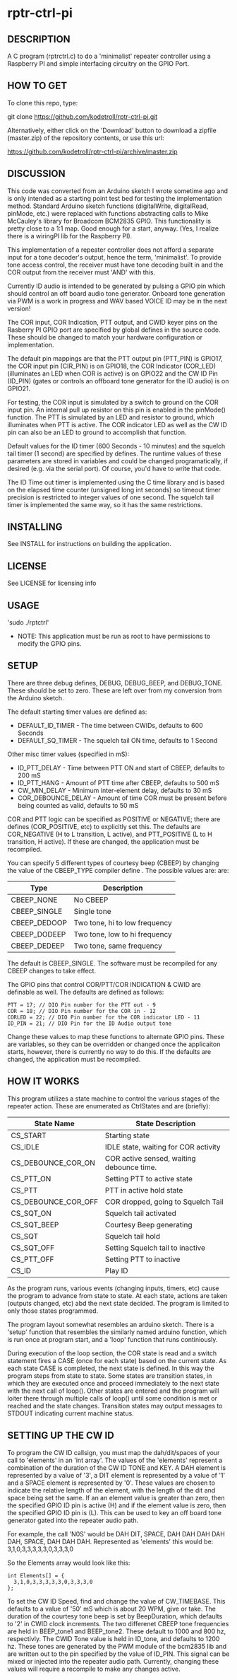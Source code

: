 rptr-ctrl-pi
=========================

DESCRIPTION
-----------
A C program (rptrctrl.c) to do a 'minimalist' repeater controller using 
a Raspberry PI and simple interfacing circuitry on the GPIO Port.

HOW TO GET
----------

To clone this repo, type:

git clone https://github.com/kodetroll/rptr-ctrl-pi.git

Alternatively, either click on the 'Download' button to download a zipfile
(master.zip) of the repository contents, or use this url:

https://github.com/kodetroll/rptr-ctrl-pi/archive/master.zip

DISCUSSION
----------
This code was converted from an Arduino sketch I wrote sometime ago 
and is only intended as a starting point test bed for testing the 
implementation method. Standard Arduino sketch functions (digitalWrite, 
digitalRead, pinMode, etc.) were replaced with functions abstracting 
calls to Mike McCauley's library for Broadcom BCM2835 GPIO. This 
functionality is pretty close to a 1:1 map. Good enough for a start,
anyway. (Yes, I realize there is a wiringPI lib for the Raspberry PI).

This implementation of a repeater controller does not afford a separate 
input for a tone decoder's output, hence the term, 'minimalist'. To 
provide tone access control, the receiver must have tone decoding
built in and the COR output from the receiver must 'AND' with this. 

Currently ID audio is intended to be generated by pulsing a GPIO pin 
which should control an off board audio tone generator. Onboard tone 
generation via PWM is a work in progress and WAV based VOICE ID may 
be in the next version!

The COR input, COR Indication, PTT output, and CWID keyer pins on the 
Rasberry PI GPIO port are specified by global defines in the source 
code. These should be changed to match your hardware configuration or
implementation. 

The default pin mappings are that the PTT output pin (PTT_PIN) is 
GPIO17, the COR input pin (CIR_PIN) is on GPIO18, the COR Indicator
(COR_LED) (illuminates an LED when COR is active) is on GPIO22 and
the CW ID Pin (ID_PIN) (gates or controls an offboard tone generator 
for the ID audio) is on GPIO21.

For testing, the COR input is simulated by a switch to ground on the 
COR input pin. An internal pull up resistor on this pin is enabled in 
the pinMode() function. The PTT is simulated by an LED and resistor to 
ground, which illuminates when PTT is active. The COR indicator LED as
well as the CW ID pin can also be an LED to ground to accomplish that 
function.

Default values for the ID timer (600 Seconds - 10 minutes) and
the squelch tail timer (1 second) are specified by defines.
The runtime values of these parameters are stored in variables
and could be changed programatically, if desired (e.g. via the
serial port). Of course, you'd have to write that code.

The ID Time out timer is implemented using the C time library and
is based on the elapsed time counter (unsigned long int seconds)
so timeout timer precision is restricted to integer values of
one second. The squelch tail timer is implemented the same way,
so it has the same restrictions.

INSTALLING
----------
See INSTALL for instructions on building the application.

LICENSE
-------
See LICENSE for licensing info

USAGE 
-----

'sudo ./rptctrl'

 * NOTE: This application must be run as root to have permissions to
   modify the GPIO pins.

SETUP
-----

There are three debug defines, DEBUG, DEBUG_BEEP, and DEBUG_TONE.
These should be set to zero. These are left over from my conversion 
from the Arduino sketch.

The default starting timer values are defined as:
 * DEFAULT_ID_TIMER - The time between CWIDs, defaults to 600 Seconds 
 * DEFAULT_SQ_TIMER - The squelch tail ON time, defaults to 1 Second 

Other misc timer values (specified in mS):
 * ID_PTT_DELAY - Time between PTT ON and start of CBEEP, defaults to 200 mS
 * ID_PTT_HANG - Amount of PTT time after CBEEP, defaults to 500 mS 
 * CW_MIN_DELAY - Minimum inter-element delay, defaults to 30 mS
 * COR_DEBOUNCE_DELAY - Amount of time COR must be present before 
   being counted as valid, defaults to 50 mS

COR and PTT logic can be specified as POSITIVE or NEGATIVE; there
are defines (COR_POSITIVE, etc) to explicitly set this. The 
defaults are COR_NEGATIVE (H to L transition, L active), and 
PTT_POSITIVE (L to H transition, H active). If these are changed,
the application must be recompiled.

You can specify 5 different types of courtesy beep (CBEEP) by changing
the value of the CBEEP_TYPE compiler define . The possible values are:
are:

| Type | Description |
| ---- | ----------- |
| CBEEP_NONE | No CBEEP |
| CBEEP_SINGLE | Single tone |
| CBEEP_DEDOOP | Two tone, hi to low frequency |
| CBEEP_DODEEP | Two tone, low to hi frequency |
| CBEEP_DEDEEP | Two tone, same frequency |

The default is CBEEP_SINGLE. The software must be recompiled for any
CBEEP changes to take effect.

The GPIO pins that control COR/PTT/COR INDICATION & CWID are definable
as well. The defaults are defined as follows:
```
PTT = 17; // DIO Pin number for the PTT out - 9
COR = 18; // DIO Pin number for the COR in - 12
CORLED = 22; // DIO Pin number for the COR indicator LED - 11
ID_PIN = 21; // DIO Pin for the ID Audio output tone
```
Change these values to map these functions to alternate GPIO pins.
These are variables, so they can be overridden or changed once the 
applicaiton starts, however, there is currently no way to do this.
If the defaults are changed, the application must be recompiled.

HOW IT WORKS
------------
This program utilizes a state machine to control the various stages
of the repeater action. These are enumerated as CtrlStates and are
(briefly):

| State Name | State Description |
| ---------- | ----------------- |
| CS_START | Starting state |
| CS_IDLE | IDLE state, waiting for COR activity |
| CS_DEBOUNCE_COR_ON | COR active sensed, waiting debounce time. |
| CS_PTT_ON | Setting PTT to active state |
| CS_PTT | PTT in active hold state |
| CS_DEBOUNCE_COR_OFF | COR dropped, going to Squelch Tail |
| CS_SQT_ON | Squelch tail activated |
| CS_SQT_BEEP | Courtesy Beep generating |
| CS_SQT | Squelch tail hold |
| CS_SQT_OFF | Setting Squelch tail to inactive |
| CS_PTT_OFF | Setting PTT to inactive |
| CS_ID | Play ID |

As the program runs, various events (changing inputs, timers, etc) cause
the program to advance from state to state. At each state, actions are 
taken (outputs changed, etc) abd the next state decided. The program is 
limited to only those states programmed.

The program layout somewhat resembles an arduino sketch. There is a 
'setup' function that resembles the similarly named arduino function,
which is run once at program start, and a 'loop' function that runs 
continiously.

During execution of the loop section, the COR state is read and a switch
statement fires a CASE (once for each state) based on the current state. 
As each state CASE is completed, the next state is defined. In this way
the program steps from state to state. Some states are transition states,
in which they are executed once and proceed immediately to the next state
with the next call of loop(). Other states are entered and the program 
will loiter there through multiple calls of loop() until some condition is 
met or reached and the state changes. Transition states may output
messages to STDOUT indicating current machine status.

SETTING UP THE CW ID
----------------
To program the CW ID callsign, you must map the dah/dit/spaces of your 
call to 'elements' in an 'int array'. The values of the 'elements' 
represent a combination of the duration of the CW ID TONE and KEY. 
A DAH element is represented by a value of '3', a DIT element is 
represented by a value of '1' and a SPACE element is represented by 
'0'. These values are chosen to indicate the relative length of the 
element, with the length of the dit and space being set the same. If 
an an element value is greater than zero, then the specified GPIO 
ID pin is active (H) and if the element value is zero, then the 
specified GPIO ID pin is (L). This can be used to key an off board 
tone generator gated into the repeater audio path. 

For example, the call 'N0S' would be DAH DIT, SPACE, DAH DAH DAH DAH DAH, 
SPACE, DAH DAH DAH. Represented as 'elements' this would be:
3,1,0,3,3,3,3,3,0,3,3,3,0

So the Elements array would look like this:
```
int Elements[] = {
  3,1,0,3,3,3,3,3,0,3,3,3,0
};
```
To set the CW ID Speed, find and change the value of CW_TIMEBASE. This 
defaults to a value of '50' mS which is about 20 WPM, give or take.
The duration of the courtesy tone beep is set by BeepDuration, which 
defaults to '2' in CWID clock increments. The two differenet CBEEP
tone frequencies are held in BEEP_tone1 and BEEP_tone2. These default
to 1000 and 800 hz, respectivly. The CWID Tone value is held in ID_tone,
and defaults to 1200 hz. These tones are generated by the PWM module of 
the bcm2835 lib and are written out to the pin specified by the value 
of ID_PIN. This signal can be mixed or injected into the repeater audio
path. Currently, changing these values will require a recompile to make 
any changes active.



